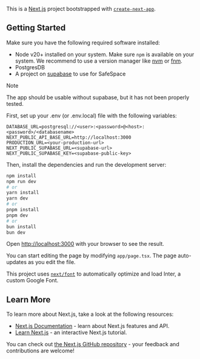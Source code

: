 This is a [Next.js](https://nextjs.org/) project bootstrapped with [`create-next-app`](https://github.com/vercel/next.js/tree/canary/packages/create-next-app).

## Getting Started

Make sure you have the following required software installed:
- Node v20+ installed on your system. Make sure `npm` is available on your system.
We recommend to use a version manager like [nvm](https://github.com/nvm-sh/nvm) or [fnm](https://github.com/Schniz/fnm).
- PostgresDB
- A project on [supabase](https://supabase.com/) to use for SafeSpace

> [!NOTE]
> The app should be usable without supabase, but it has not been properly tested.

First, set up your .env (or .env.local) file with the following variables:
```dotenv
DATABASE_URL=postgresql://<user>:<password>@<host>:<password>/<databasename>
NEXT_PUBLIC_API_BASE_URL=http://localhost:3000
PRODUCTION_URL=<your-production-url>
NEXT_PUBLIC_SUPABASE_URL=<supabase-url>
NEXT_PUBLIC_SUPABASE_KEY=<supabase-public-key>
```

Then, install the dependencies and run the development server:

```bash
npm install
npm run dev
# or
yarn install
yarn dev
# or
pnpm install
pnpm dev
# or
bun install
bun dev
```

Open [http://localhost:3000](http://localhost:3000) with your browser to see the result.

You can start editing the page by modifying `app/page.tsx`. The page auto-updates as you edit the file.

This project uses [`next/font`](https://nextjs.org/docs/basic-features/font-optimization) to automatically optimize and load Inter, a custom Google Font.

## Learn More

To learn more about Next.js, take a look at the following resources:

- [Next.js Documentation](https://nextjs.org/docs) - learn about Next.js features and API.
- [Learn Next.js](https://nextjs.org/learn) - an interactive Next.js tutorial.

You can check out [the Next.js GitHub repository](https://github.com/vercel/next.js/) - your feedback and contributions are welcome!

